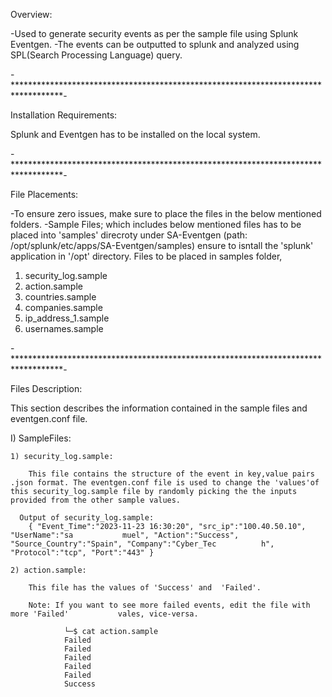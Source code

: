 Overview:

-Used to generate security events as per the sample file using Splunk Eventgen.
-The events can be outputted to splunk and analyzed using SPL(Search  Processing Language) query. 

-***********************************************************************************-

Installation Requirements:

Splunk and Eventgen has to be installed on the local system.

-***********************************************************************************-

File Placements:

-To ensure zero issues, make sure to place the files in the below mentioned folders.
-Sample Files; which includes below mentioned files has to be placed into 'samples'   direcroty under SA-Eventgen (path: /opt/splunk/etc/apps/SA-Eventgen/samples) 
 ensure to isntall the 'splunk' application in '/opt' directory.
 Files to be placed in samples folder, 
 1) security_log.sample
 2) action.sample
 3) countries.sample
 4) companies.sample
 5) ip_address_1.sample
 6) usernames.sample

-***********************************************************************************-

Files Description:

This section describes the information contained in the sample files and eventgen.conf file. 
    
 I) SampleFiles: 
    
    1) security_log.sample:
        
        This file contains the structure of the event in key,value pairs .json format. The eventgen.conf file is used to change the 'values'of this security_log.sample file by randomly picking the the inputs provided from the other sample values.

      Output of security_log.sample: 
        { "Event_Time":"2023-11-23 16:30:20", "src_ip":"100.40.50.10", "UserName":"sa           muel", "Action":"Success",  "Source_Country":"Spain", "Company":"Cyber_Tec          h", "Protocol":"tcp", "Port":"443" }

    2) action.sample:

        This file has the values of 'Success' and  'Failed'.

        Note: If you want to see more failed events, edit the file with more 'Failed'           vales, vice-versa.
            
                └─$ cat action.sample 
                Failed
                Failed
                Failed
                Failed
                Failed
                Success

